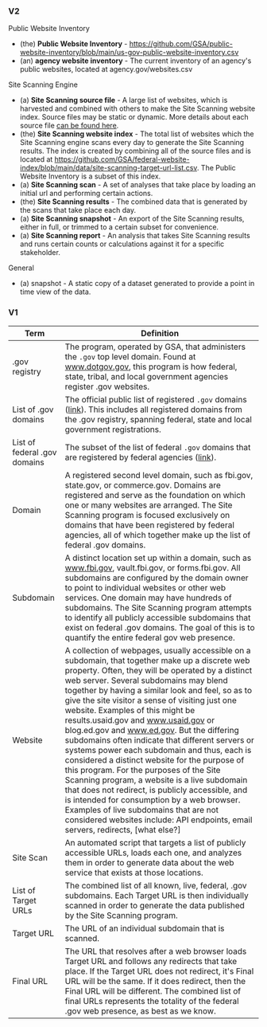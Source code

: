 ### V2

Public Website Inventory 

* (the) **Public Website Inventory** - https://github.com/GSA/public-website-inventory/blob/main/us-gov-public-website-inventory.csv
* (an) **agency website inventory** - The current inventory of an agency's public websites, located at agency.gov/websites.csv

Site Scanning Engine

* (a) **Site Scanning source file** - A large list of websites, which is harvested and combined with others to make the Site Scanning website index.  Source files may be static or dynamic. More details about each source file [can be found here](https://github.com/GSA/federal-website-index/tree/main/data/source-descriptions#source-data).  
* (the) **Site Scanning website index** - The total list of websites which the Site Scanning engine scans every day to generate the Site Scanning results.  The index is created by combining all of the source files and is located at https://github.com/GSA/federal-website-index/blob/main/data/site-scanning-target-url-list.csv.  The Public Website Inventory is a subset of this index. 
* (a) **Site Scanning scan** - A set of analyses that take place by loading an initial url and performing certain actions.
* (the) **Site Scanning results** - The combined data that is generated by the scans that take place each day.  
* (a) **Site Scanning snapshot** - An export of the Site Scanning results, either in full, or trimmed to a certain subset for convenience.  
* (a) **Site Scanning report** - An analysis that takes Site Scanning results and runs certain counts or calculations against it for a specific stakeholder.  

General 

* (a) snapshot - A static copy of a dataset generated to provide a point in time view of the data.  



### V1


| Term                         | Definition                                                                                                                                                                                                                                                                                                                                                                                                                                                                                                                                                                                                                                                                                                                                                                                                                                                                                                         |
|------------------------------|--------------------------------------------------------------------------------------------------------------------------------------------------------------------------------------------------------------------------------------------------------------------------------------------------------------------------------------------------------------------------------------------------------------------------------------------------------------------------------------------------------------------------------------------------------------------------------------------------------------------------------------------------------------------------------------------------------------------------------------------------------------------------------------------------------------------------------------------------------------------------------------------------------------------|
| .gov registry                | The program, operated by GSA, that administers the `.gov` top level domain.  Found at www.dotgov.gov, this program is how federal, state, tribal, and local government agencies register .gov websites.                                                                                                                                                                                                                                                                                                                                                                                                                                                                                                                                                                                                                                                                                                            |
| List of .gov domains         | The official public list of registered `.gov` domains ([link](https://github.com/GSA/data/blob/master/dotgov-domains/current-full.csv)). This includes all registered domains from the .gov registry, spanning federal, state and local government registrations.                                                                                                                                                                                                                                                                                                                                                                                                                                                                                                                                                                                                                                                                                                                                    |
| List of federal .gov domains | The subset of the list of federal `.gov` domains that are registered by federal agencies ([link](https://github.com/GSA/data/blob/master/dotgov-domains/current-federal.csv)).                                                                                                                                                                                                                                                                                                                                                                                                                                                                                                                                                                                                                                                                                                                                                                                                                          |
| Domain                       | A registered second level domain, such as fbi.gov, state.gov, or commerce.gov. Domains are registered and serve as the foundation on which one or many websites are arranged.  The Site Scanning program is focused exclusively on domains that have been registered by federal agencies, all of which together make up the list of federal .gov domains.                                                                                                                                                                                                                                                                                                                                                                                                                                                                                                                                                          |
| Subdomain                    | A distinct location set up within a domain, such as www.fbi.gov, vault.fbi.gov, or forms.fbi.gov. All subdomains are configured by the domain owner to point to individual websites or other web services.   One domain may have hundreds of subdomains.  The Site Scanning program attempts to identify all publicly accessible subdomains that exist on federal .gov domains.  The goal of this is to quantify the entire federal gov web presence.                                                                                                                                                                                                                                                                                                                                                                                                                                                              |
| Website                      | A collection of webpages, usually accessible on a subdomain, that together make up a discrete web property.  Often, they will be operated by a distinct web server.  Several subdomains may blend together by having a similar look and feel, so as to give the site visitor a sense of visiting just one website.  Examples of this might be results.usaid.gov and www.usaid.gov or blog.ed.gov and www.ed.gov.  But the differing subdomains often indicate that different servers or systems power each subdomain and thus, each is considered a distinct website for the purpose of this program.  For the purposes of the Site Scanning program, a website is a live subdomain that does not redirect, is publicly accessible, and is intended for consumption by a web browser.  Examples of live subdomains that are not considered websites include: API endpoints, email servers, redirects, [what else?] |
| Site Scan                    | An automated script that targets a list of publicly accessible URLs, loads each one, and analyzes them in order to generate data about the web service that exists at those locations.                                                                                                                                                                                                                                                                                                                                                                                                                                                                                                                                                                                                                                                                                                                             |
| List of Target URLs          | The combined list of all known, live, federal, .gov subdomains.  Each Target URL is then individually scanned in order to generate the data published by the Site Scanning program.                                                                                                                                                                                                                                                                                                                                                                                                                                                                                                                                                                                                                                                                                                                                |
| Target URL                   | The URL of an individual subdomain that is scanned.                                                                                                                                                                                                                                                                                                                                                                                                                                                                                                                                                                                                                                                                                                                                                                                                                                                                |
| Final URL                    | The URL that resolves after a web browser loads Target URL and follows any redirects that take place.  If the Target URL does not redirect, it's Final URL will be the same.  If it does redirect, then the Final URL will be different.  The combined list of final URLs represents the totality of the federal .gov web presence, as best as we know.                                                                                                                                                                                                                                                                                                                                                                                                                                                                                                                                                            |
